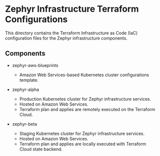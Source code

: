 # Zephyr Infrastructure Terraform Configurations

This directory contains the Terraform Infrastructure as Code (IaC)
configuration files for the Zephyr infrastructure components.

## Components

* zephyr-aws-blueprints

    * Amazon Web Services-based Kubernetes cluster configurations template.

* zephyr-alpha

    * Production Kubernetes cluster for Zephyr infrastructure services.
    * Hosted on Amazon Web Services.
    * Terraform plan and applies are remotely executed on the Terraform Cloud.

* zephyr-beta

    * Staging Kubernetes cluster for Zephyr infrastructure services.
    * Hosted on Amazon Web Services.
    * Terraform plan and applies are locally executed with Terraform Cloud state backend.
